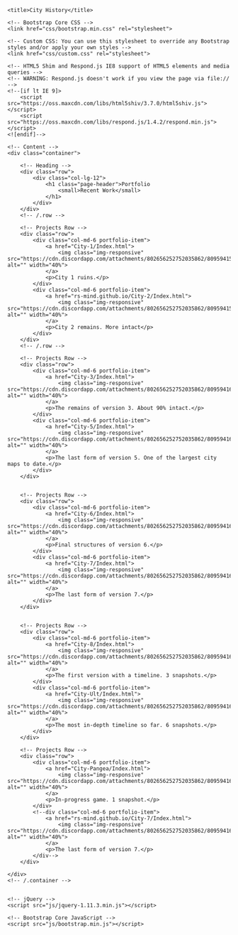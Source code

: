 <!-- Template by Quackit.com -->
<html lang="en">
<head>
    <meta charset="utf-8">
    <meta http-equiv="X-UA-Compatible" content="IE=edge">
    <meta name="viewport" content="width=device-width, initial-scale=1">
    <!-- The above 3 meta tags *must* come first in the head; any other head content must come *after* these tags -->

    <title>City History</title>

    <!-- Bootstrap Core CSS -->
    <link href="css/bootstrap.min.css" rel="stylesheet">

    <!-- Custom CSS: You can use this stylesheet to override any Bootstrap styles and/or apply your own styles -->
    <link href="css/custom.css" rel="stylesheet">

    <!-- HTML5 Shim and Respond.js IE8 support of HTML5 elements and media queries -->
    <!-- WARNING: Respond.js doesn't work if you view the page via file:// -->
    <!--[if lt IE 9]>
        <script src="https://oss.maxcdn.com/libs/html5shiv/3.7.0/html5shiv.js"></script>
        <script src="https://oss.maxcdn.com/libs/respond.js/1.4.2/respond.min.js"></script>
    <![endif]-->

</head>

<body>

    <!-- Content -->
    <div class="container">

        <!-- Heading -->
        <div class="row">
            <div class="col-lg-12">
                <h1 class="page-header">Portfolio
                    <small>Recent Work</small>
                </h1>
            </div>
        </div>
        <!-- /.row -->

        <!-- Projects Row -->
        <div class="row">
            <div class="col-md-6 portfolio-item">
                <a href="City-1/Index.html">
                    <img class="img-responsive" src="https://cdn.discordapp.com/attachments/802656252752035862/809594156531974145/City_1.png" alt="" width="40%">
                </a>
                <p>City 1 ruins.</p>
            </div>
            <div class="col-md-6 portfolio-item">
                <a href="rs-mind.github.io/City-2/Index.html">
                    <img class="img-responsive" src="https://cdn.discordapp.com/attachments/802656252752035862/809594158352302120/City_2.png" alt="" width="40%">
                </a>
                <p>City 2 remains. More intact</p>
            </div>
        </div>
        <!-- /.row -->

        <!-- Projects Row -->
        <div class="row">
            <div class="col-md-6 portfolio-item">
                <a href="City-3/Index.html">
                    <img class="img-responsive" src="https://cdn.discordapp.com/attachments/802656252752035862/809594160050077726/City_3.png" alt="" width="40%">
                </a>
                <p>The remains of version 3. About 90% intact.</p>
            </div>
            <div class="col-md-6 portfolio-item">
                <a href="City-5/Index.html">
                    <img class="img-responsive" src="https://cdn.discordapp.com/attachments/802656252752035862/809594161686249472/City_5.png" alt="" width="40%">
                </a>
                <p>The last form of version 5. One of the largest city maps to date.</p>
            </div>
        </div>


        <!-- Projects Row -->
        <div class="row">
            <div class="col-md-6 portfolio-item">
                <a href="City-6/Index.html">
                    <img class="img-responsive" src="https://cdn.discordapp.com/attachments/802656252752035862/809594162897748018/City_6.png" alt="" width="40%">
                </a>
                <p>Final structures of version 6.</p>
            </div>
            <div class="col-md-6 portfolio-item">
                <a href="City-7/Index.html">
                    <img class="img-responsive" src="https://cdn.discordapp.com/attachments/802656252752035862/809594163904774174/City_7.png" alt="" width="40%">
                </a>
                <p>The last form of version 7.</p>
            </div>
        </div>
		
		
		<!-- Projects Row -->
        <div class="row">
            <div class="col-md-6 portfolio-item">
                <a href="City-8/Index.html">
                    <img class="img-responsive" src="https://cdn.discordapp.com/attachments/802656252752035862/809594165179449374/City_8.png" alt="" width="40%">
                </a>
                <p>The first version with a timeline. 3 snapshots.</p>
            </div>
            <div class="col-md-6 portfolio-item">
                <a href="City-Ult/Index.html">
                    <img class="img-responsive" src="https://cdn.discordapp.com/attachments/802656252752035862/809594167474520104/City_Ult.png" alt="" width="40%">
                </a>
                <p>The most in-depth timeline so far. 6 snapshots.</p>
            </div>
        </div>
		
		<!-- Projects Row -->
        <div class="row">
            <div class="col-md-6 portfolio-item">
                <a href="City-Pangea/Index.html">
                    <img class="img-responsive" src="https://cdn.discordapp.com/attachments/802656252752035862/809594166644441100/City_Pangea.png" alt="" width="40%">
                </a>
                <p>In-progress game. 1 snapshot.</p>
            </div>
            <!--div class="col-md-6 portfolio-item">
                <a href="rs-mind.github.io/City-7/Index.html">
                    <img class="img-responsive" src="https://cdn.discordapp.com/attachments/802656252752035862/809594163904774174/City_7.png" alt="" width="40%">
                </a>
                <p>The last form of version 7.</p>
            </div-->
        </div>

    </div>
    <!-- /.container -->

	
    <!-- jQuery -->
    <script src="js/jquery-1.11.3.min.js"></script>

    <!-- Bootstrap Core JavaScript -->
    <script src="js/bootstrap.min.js"></script>

</body>

</html>
